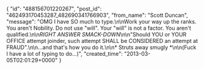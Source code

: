  {
   "id": "488156701220267",
   "post_id": "462493170453287_482690341766903",
   "from_name": "Scott Duncan",
   "message": "OMG I have SO much to type.\n\nWork your way up the ranks. You aren't Nobility. Do not use \"will\". Your \"will\" is not a factor. You aren't qualified.\n\n*RIGHT ANSWER SMACK-DOWN*\n\n\"Should YOU or YOUR OFFICE attempt joinder, such attempt SHALL be CONSIDERED an attempt at FRAUD\".\n\n...and that's how you do it.\n\n* Struts away smugly *\n\n(Fuck I have a lot of typing to do...)",
   "created_time": "2013-03-05T02:01:29+0000"
 }
